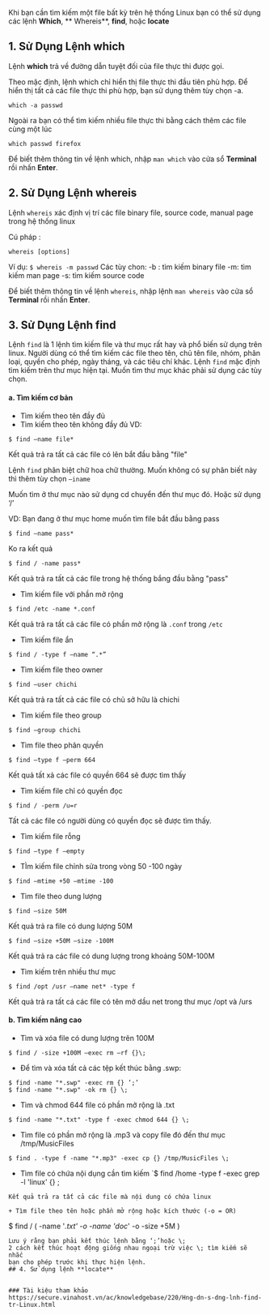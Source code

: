 Khi bạn cần tìm kiếm một file bất kỳ trên hệ thống Linux bạn có thể sử dụng các 
lệnh **Which**, ** Whereis**, **find**, hoặc **locate**

## 1. Sử Dụng Lệnh **which**

Lệnh **which** trả về đường dẫn tuyệt đối của file thực thi được gọi. 

Theo mặc định, lệnh which chỉ hiển thị file thực thi đầu tiên phù hợp. 
Để hiển thị tất cả các file thực thi phù hợp, bạn sử dụng thêm tùy chọn -a.

```
which -a passwd
```
Ngoài ra bạn có thể tìm kiếm nhiều file thực thi bằng cách thêm các file cùng một lúc 
```
which passwd firefox
```

Để biết thêm thông tin về lệnh which, nhập `man which` vào cửa sổ **Terminal** rồi nhấn **Enter**.

## 2. Sử Dụng Lệnh **whereis**

Lệnh `whereis` xác định vị trí các file binary file, source code, manual page trong hệ thống linux

Cú pháp : 
```
whereis [options]
```
Ví dụ: `$ whereis -m passwd`
Các tùy chon: 
-b : tìm kiếm binary file
-m: tìm kiếm man page
-s: tìm kiếm source code

Để biết thêm thông tin về lệnh `whereis`, nhập lệnh `man whereis` vào cửa sổ **Terminal** rồi nhấn **Enter**.

## 3. Sử Dụng Lệnh **find**

Lệnh `find` là 1 lệnh tìm kiếm file và thư mục rất hay và phổ biến sử dụng trên linux. 
Người dùng có thể tìm kiếm các file theo tên, chủ tên file, nhóm, phân loại, quyền cho phép, ngày tháng, và các tiêu chí khác.
Lệnh `find` mặc định tìm kiếm trên thư mục hiện tại. 
Muốn tìm thư mục khác phải sử dụng các tùy chọn.
#### a. Tìm kiếm cơ bản 
+ Tìm kiếm theo tên đầy đủ
+ Tìm kiếm theo tên không đầy đủ
VD: 
```
$ find –name file*
```
Kết quả trả ra tất cả các file có lên bắt đầu bằng "file"

Lệnh `find` phân biệt chữ hoa chữ thường. Muốn không có sự phân biết này
thì thêm tùy chọn `–iname`

Muốn tìm ở thư mục nào sử dụng cd chuyển đến thư mục đó. Hoặc sử dụng ‘/’

VD: Bạn đang ở thư mục home muốn tìm file bắt đầu bằng pass
```
$ find –name pass*
```
Ko ra kết quả
```
$ find / -name pass* 
```
Kết quả trả ra tất cả các file trong hệ thống bắng đầu bằng "pass"
+ Tìm kiếm file với phần mở rộng 
```
$ find /etc -name *.conf
```
Kết quả trả ra tất cả các file có phần mở rộng là `.conf` trong `/etc` 
+ Tìm kiếm file ẩn
```
$ find / -type f –name “.*”
```
+ Tìm kiếm file theo owner 
```
$ find –user chichi
```
Kết quả trả ra tất cả các file có chủ sở hữu là chichi
+ Tìm kiếm file theo group 
```
$ find –group chichi
```
+ Tìm file theo phân quyền 
```
$ find –type f –perm 664
```
Kết quả tất xả các file có quyền 664 sẽ được tìm thấy
+ Tìm kiếm file chỉ có quyền đọc
```
$ find / -perm /u=r
```
Tất cả các file có người dùng có quyền đọc sẽ được tìm thấy.
+ Tìm kiếm file rỗng 
```
$ find –type f –empty
```

+ TÌm kiếm file chỉnh sửa trong vòng 50 -100 ngày
```
$ find –mtime +50 –mtime -100
```
+ Tìm file theo dung lượng
```
$ find –size 50M
```
Kết quả trả ra file có dung lượng 50M
```
$ find –size +50M –size -100M
```
Kết quả trả ra các file có dung lượng trong khoảng 50M-100M
+ Tìm kiếm trên nhiều thư mục
```
$ find /opt /usr –name net* -type f
```
Kết quả trả ra tất cá các file có tên mở dầu net trong thư mục /opt và /urs 

#### b. Tìm kiếm nâng cao
+ Tìm và xóa file có dung lượng trên 100M
```
$ find / -size +100M –exec rm –rf {}\;
```
+ Để tìm và xóa tất cả các tệp kết thúc bằng .swp:
```
$ find -name "*.swp" -exec rm {} ’;’
$ find -name "*.swp" -ok rm {} \;
```

+ Tìm và chmod 644 file có phần mở rộng là .txt  
```
$ find -name "*.txt" -type f -exec chmod 644 {} \; 
```
+ Tìm file có phần mở rộng là .mp3 và copy file đó đến thư mục /tmp/MusicFiles
```
$ find . -type f -name "*.mp3" -exec cp {} /tmp/MusicFiles \;
```

+ Tìm file có chứa nội dụng cần tìm kiếm
`$ find /home -type f -exec grep -l 'linux' {} \;
```
Kết quả trả ra tất cả các file mà nội dung có chứa linux

+ Tìm file theo tên hoặc phần mở rộng hoặc kích thước (-o = OR)
```
$ find / \( -name '*.txt' -o -name 'doc*' -o -size +5M \)
```
Lưu ý rằng bạn phải kết thúc lệnh bằng ‘;’hoặc \;  
2 cách kết thúc hoạt động giống nhau ngoại trừ việc \; tìm kiếm sẽ nhắc 
bạn cho phép trước khi thực hiện lệnh. 
## 4. Sử dụng lệnh **locate**


### Tài kiệu tham khảo
https://secure.vinahost.vn/ac/knowledgebase/220/Hng-dn-s-dng-lnh-find-tr-Linux.html


